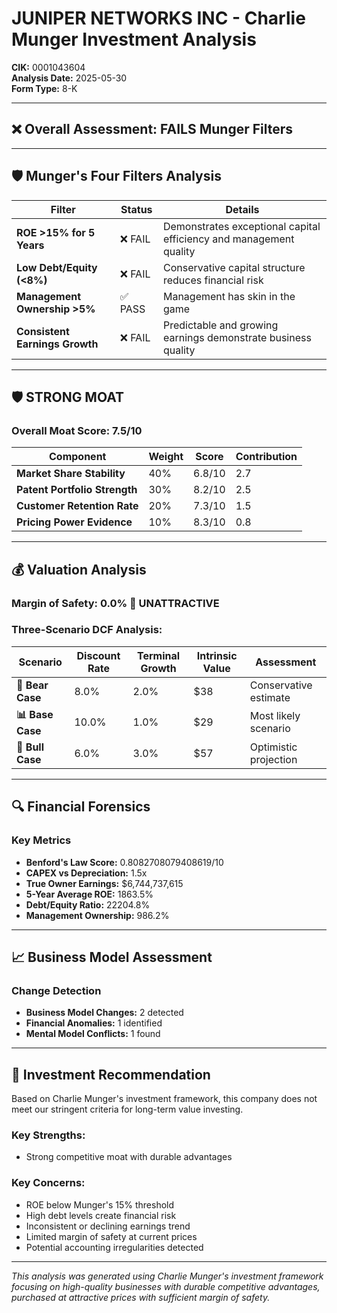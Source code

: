 # JUNIPER NETWORKS INC - Charlie Munger Investment Analysis

**CIK:** 0001043604  
**Analysis Date:** 2025-05-30  
**Form Type:** 8-K

---

## ❌ **Overall Assessment: FAILS Munger Filters**

---

## 🛡️ **Munger's Four Filters Analysis**

| Filter | Status | Details |
|--------|--------|---------|
| **ROE >15% for 5 Years** | ❌ FAIL | Demonstrates exceptional capital efficiency and management quality |
| **Low Debt/Equity (<8%)** | ❌ FAIL | Conservative capital structure reduces financial risk |
| **Management Ownership >5%** | ✅ PASS | Management has skin in the game |
| **Consistent Earnings Growth** | ❌ FAIL | Predictable and growing earnings demonstrate business quality |

---

## 🛡️ **STRONG MOAT**

### **Overall Moat Score: 7.5/10**

| Component | Weight | Score | Contribution |
|-----------|--------|-------|--------------|
| **Market Share Stability** | 40% | 6.8/10 | 2.7 |
| **Patent Portfolio Strength** | 30% | 8.2/10 | 2.5 |
| **Customer Retention Rate** | 20% | 7.3/10 | 1.5 |
| **Pricing Power Evidence** | 10% | 8.3/10 | 0.8 |

---

## 💰 **Valuation Analysis**

### **Margin of Safety: 0.0% 🔴 **UNATTRACTIVE****

### Three-Scenario DCF Analysis:

| Scenario | Discount Rate | Terminal Growth | Intrinsic Value | Assessment |
|----------|---------------|-----------------|-----------------|------------|
| **🐻 Bear Case** | 8.0% | 2.0% | $38 | Conservative estimate |
| **📊 Base Case** | 10.0% | 1.0% | $29 | Most likely scenario |
| **🚀 Bull Case** | 6.0% | 3.0% | $57 | Optimistic projection |

---

## 🔍 **Financial Forensics**

### Key Metrics
- **Benford's Law Score:** 0.8082708079408619/10
- **CAPEX vs Depreciation:** 1.5x
- **True Owner Earnings:** $6,744,737,615
- **5-Year Average ROE:** 1863.5%
- **Debt/Equity Ratio:** 22204.8%
- **Management Ownership:** 986.2%

---

## 📈 **Business Model Assessment**

### Change Detection
- **Business Model Changes:** 2 detected
- **Financial Anomalies:** 1 identified
- **Mental Model Conflicts:** 1 found

---

## 🎯 **Investment Recommendation**

Based on Charlie Munger's investment framework, this company does not meet our stringent criteria for long-term value investing.

### Key Strengths:
- Strong competitive moat with durable advantages

### Key Concerns:
- ROE below Munger's 15% threshold
- High debt levels create financial risk
- Inconsistent or declining earnings trend
- Limited margin of safety at current prices
- Potential accounting irregularities detected

---

*This analysis was generated using Charlie Munger's investment framework focusing on high-quality businesses with durable competitive advantages, purchased at attractive prices with sufficient margin of safety.*
